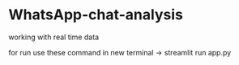 # WhatsApp-chat-analysis
working with real time data 

for run use these command in new terminal -> streamlit run app.py
